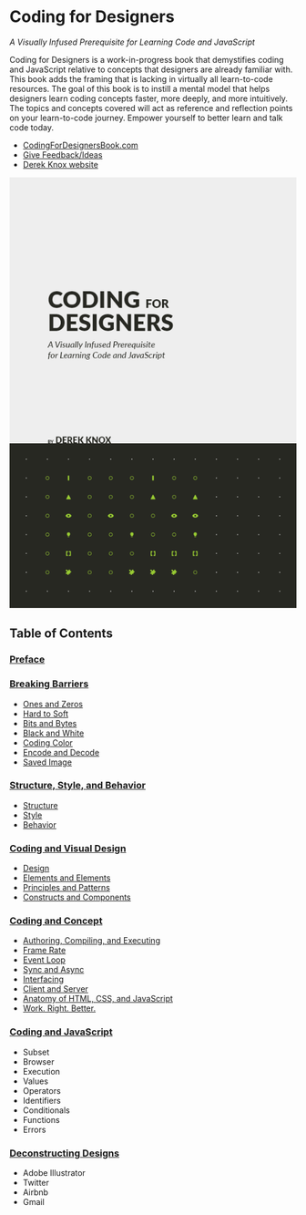 # Coding for Designers

*A Visually Infused Prerequisite for Learning Code and JavaScript*

Coding for Designers is a work-in-progress book that demystifies coding and JavaScript relative to concepts that designers are already familiar with. This book adds the framing that is lacking in virtually all learn-to-code resources. The goal of this book is to instill a mental model that helps designers learn coding concepts faster, more deeply, and more intuitively. The topics and concepts covered will act as reference and reflection points on your learn-to-code journey. Empower yourself to better learn and talk code today.

- [CodingForDesignersBook.com](http://codingfordesignersbook.com/)
- [Give Feedback/Ideas](https://goo.gl/forms/hFoc5wE7x7KCYDwI2)
- [Derek Knox website](http://www.derekknox.com)

![Coding for Designers](book/assets/img/coding-for-designers-book-cover.png?v0.4 "Coding for Designers")

## Table of Contents

### [Preface](http://codingfordesignersbook.com/preface/)

### [Breaking Barriers](http://codingfordesignersbook.com/breaking-barriers/)
- [Ones and Zeros](http://codingfordesignersbook.com/breaking-barriers/#ones-and-zeros)
- [Hard to Soft](http://codingfordesignersbook.com/breaking-barriers/#hard-to-soft)
- [Bits and Bytes](http://codingfordesignersbook.com/breaking-barriers/#bits-and-bytes)
- [Black and White](http://codingfordesignersbook.com/breaking-barriers/#black-and-white)
- [Coding Color](http://codingfordesignersbook.com/breaking-barriers/#coding-color)
- [Encode and Decode](http://codingfordesignersbook.com/breaking-barriers/#encode-and-decode)
- [Saved Image](http://codingfordesignersbook.com/breaking-barriers/#saved-image)

### [Structure, Style, and Behavior](http://codingfordesignersbook.com/structure-style-and-behavior/)
- [Structure](http://codingfordesignersbook.com/structure-style-and-behavior/#structure)
- [Style](http://codingfordesignersbook.com/structure-style-and-behavior/#style)
- [Behavior](http://codingfordesignersbook.com/structure-style-and-behavior/#behavior)

### [Coding and Visual Design](http://codingfordesignersbook.com/coding-and-visual-design/)
- [Design](http://codingfordesignersbook.com/coding-and-visual-design/#design)
- [Elements and Elements](http://codingfordesignersbook.com/coding-and-visual-design/#elements-and-elements)
- [Principles and Patterns](http://codingfordesignersbook.com/coding-and-visual-design/#principles-and-patterns)
- [Constructs and Components](http://codingfordesignersbook.com/coding-and-visual-design/#constructs-and-components)

### [Coding and Concept](http://codingfordesignersbook.com/coding-and-concept/)
- [Authoring, Compiling, and Executing](http://codingfordesignersbook.com/coding-and-concept/#authoring-compiling-and-executing)
- [Frame Rate](http://codingfordesignersbook.com/coding-and-concept/#frame-rate)
- [Event Loop](http://codingfordesignersbook.com/coding-and-concept/#event-loop)
- [Sync and Async](http://codingfordesignersbook.com/coding-and-concept/#sync-and-async)
- [Interfacing](http://codingfordesignersbook.com/coding-and-concept/#interfacing)
- [Client and Server](http://codingfordesignersbook.com/coding-and-concept/#client-and-server)
- [Anatomy of HTML, CSS, and JavaScript](http://codingfordesignersbook.com/coding-and-concept/#anatomy-of-html-css-and-javascript)
- [Work. Right. Better.](http://codingfordesignersbook.com/coding-and-concept/#work-right-better-)

### [Coding and JavaScript](http://codingfordesignersbook.com/coding-and-javascript/)
- Subset
- Browser
- Execution
- Values
- Operators
- Identifiers
- Conditionals
- Functions
- Errors

### [Deconstructing Designs](http://codingfordesignersbook.com/deconstructing-designs/)
- Adobe Illustrator
- Twitter
- Airbnb
- Gmail
